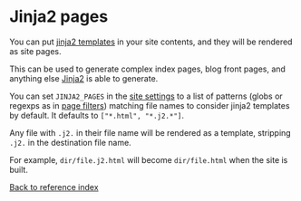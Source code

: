 # Jinja2 pages

You can put [jinja2 templates](templates.md) in your site contents, and they
will be rendered as site pages.

This can be used to generate complex index pages, blog front pages, and
anything else [Jinja2](http://jinja.pocoo.org/) is able to generate.

You can set `JINJA2_PAGES` in the [site settings](settings.md) to a list of
patterns (globs or regexps as in [page filters](page-filter.md)) matching file
names to consider jinja2 templates by default. It defaults to
`["*.html", "*.j2.*"]`.

Any file with `.j2.` in their file name will be rendered as a template,
stripping `.j2.` in the destination file name.

For example, `dir/file.j2.html` will become `dir/file.html` when the site is
built.

[Back to reference index](reference.md)
